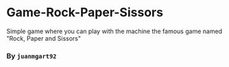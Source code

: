 # Game-Rock-Paper-Sissors
Simple game where you can play with the machine the famous game named "Rock, Paper and Sissors"

### By `juanmgart92`
